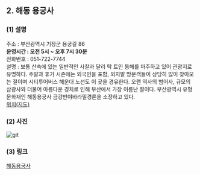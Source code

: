 ## 2. 해동 용궁사

### (1) 설명
주소 : 부산광역시 기장군 용궁길 86  
**운영시간 : 오전 5시 ~ 오후 7시 30분**  
전화번호 : 051-722-7744  
설명 : 보통 산속에 있는 일반적인 사찰과 달리 탁 트인 동해를 마주하고 있어 관광지로 유명하다. 주말과 휴가 시즌에는 외국인을 포함, 외지발 방문객들이 상당히 많이 찾아오는 절이며 시티투어버스 해운대 노선도 이 곳을 경유한다. 오랜 역사의 범어사, 규모의 삼광사와 더불어 아름다운 경치로 인해 부산에서 가장 이름난 절이다. 부산광역시 유형문화재인 해동용궁사 금강반야바라밀경론을 소장하고 있다.  
[위치(지도)](https://maps.app.goo.gl/QEqXwoGffKLP8aJ76)

### (2) 사진
![git](https://search.pstatic.net/common/?src=http%3A%2F%2Fblogfiles.naver.net%2FMjAyMzAyMjdfMTIg%2FMDAxNjc3NDU3OTcxNTgx.3mtY0DamWg082ixu3-BpLmEEEHn9FL7GWS5pOMT3fAog.X7sr7EUyVD_nB4oiEkuiUNjezRn8sorOn9QlWIRO8sQg.JPEG.pwthroom%2F20230224_163014.jpg&type=sc960_832)

### (3) 링크
[해동용궁사](https://namu.wiki/w/%ED%95%B4%EB%8F%99%EC%9A%A9%EA%B6%81%EC%82%AC)
